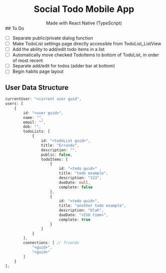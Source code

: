 

<div align="center">
<h1>Social Todo Mobile App</h1>
Made with React Native (TypeScript)
</div>
## To Do

- [ ] Separate public/private dialog function
- [ ] Make TodoList settings page directly accessible from TodoList_ListView 
- [ ] Add the ability to add/edit todo items in a list
- [ ] Automatically move checked TodoItems to bottom of TodoList, in order of most recent
- [ ] Separate add/edit for todos (adder bar at bottom)
- [ ] Begin habits page layout

##  User Data Structure  


```ts
currentUser: "<current user guid",
users: [
    {
        id: "<user guid>",
        name: "",
        email: "",
        dob: "",
        todoLists: [
            {
                id: "<todoList guid>",
                title: "Errands",
                description: "",
                public: false,
                todoItems: [
                    {
                        id: "<todo guid>" ,
                    	title: "todo example",
                    	description: "123",
                        dueDate: null,
                        complete: false
                    },
                    {
                        id: "<todo guid>",
                        title: "another todo example",
                        description: "blah",
                        dueDate: "<ISO time>",
                        complete: true
                    }
                ]
            }
        ],
        connections: [ // friends
            "<guid>",
            "<guid>"
        ]
    }
];
```
